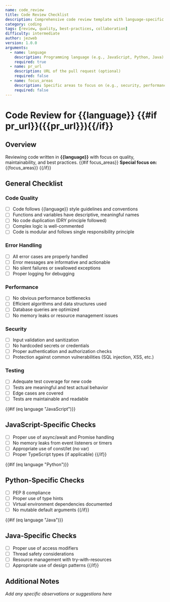 ```yaml
---
name: code_review
title: Code Review Checklist
description: Comprehensive code review template with language-specific guidelines
category: coding
tags: [review, quality, best-practices, collaboration]
difficulty: intermediate
author: jezweb
version: 1.0.0
arguments:
  - name: language
    description: Programming language (e.g., JavaScript, Python, Java)
    required: true
  - name: pr_url
    description: URL of the pull request (optional)
    required: false
  - name: focus_areas
    description: Specific areas to focus on (e.g., security, performance)
    required: false
---
```


# Code Review for {{language}} {{#if pr_url}}({{pr_url}}){{/if}}

## Overview
Reviewing code written in **{{language}}** with focus on quality, maintainability, and best practices.
{{#if focus_areas}}
**Special focus on:** {{focus_areas}}
{{/if}}

## General Checklist

### Code Quality
- [ ] Code follows {{language}} style guidelines and conventions
- [ ] Functions and variables have descriptive, meaningful names
- [ ] No code duplication (DRY principle followed)
- [ ] Complex logic is well-commented
- [ ] Code is modular and follows single responsibility principle

### Error Handling
- [ ] All error cases are properly handled
- [ ] Error messages are informative and actionable
- [ ] No silent failures or swallowed exceptions
- [ ] Proper logging for debugging

### Performance
- [ ] No obvious performance bottlenecks
- [ ] Efficient algorithms and data structures used
- [ ] Database queries are optimized
- [ ] No memory leaks or resource management issues

### Security
- [ ] Input validation and sanitization
- [ ] No hardcoded secrets or credentials
- [ ] Proper authentication and authorization checks
- [ ] Protection against common vulnerabilities (SQL injection, XSS, etc.)

### Testing
- [ ] Adequate test coverage for new code
- [ ] Tests are meaningful and test actual behavior
- [ ] Edge cases are covered
- [ ] Tests are maintainable and readable

{{#if (eq language "JavaScript")}}
## JavaScript-Specific Checks
- [ ] Proper use of async/await and Promise handling
- [ ] No memory leaks from event listeners or timers
- [ ] Appropriate use of const/let (no var)
- [ ] Proper TypeScript types (if applicable)
{{/if}}

{{#if (eq language "Python")}}
## Python-Specific Checks
- [ ] PEP 8 compliance
- [ ] Proper use of type hints
- [ ] Virtual environment dependencies documented
- [ ] No mutable default arguments
{{/if}}

{{#if (eq language "Java")}}
## Java-Specific Checks
- [ ] Proper use of access modifiers
- [ ] Thread safety considerations
- [ ] Resource management with try-with-resources
- [ ] Appropriate use of design patterns
{{/if}}

## Additional Notes
_Add any specific observations or suggestions here_